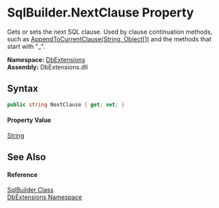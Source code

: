 SqlBuilder.NextClause Property
==============================
Gets or sets the next SQL clause. Used by clause continuation methods, such as [AppendToCurrentClause(String, Object[])][1] and the methods that start with "_".
  
**Namespace:** [DbExtensions][2]  
**Assembly:** DbExtensions.dll

Syntax
------

```csharp
public string NextClause { get; set; }
```

#### Property Value
[String][3]

See Also
--------

#### Reference
[SqlBuilder Class][4]  
[DbExtensions Namespace][2]  

[1]: AppendToCurrentClause.md
[2]: ../README.md
[3]: https://learn.microsoft.com/dotnet/api/system.string
[4]: README.md